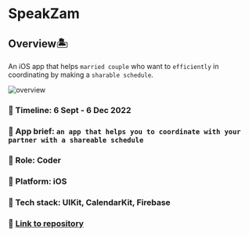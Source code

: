 # SpeakZam

## Overview🏝 
An iOS app that helps `married couple` who want to `efficiently` in coordinating by making a `sharable schedule`.

![overview](https://user-images.githubusercontent.com/70984049/214734855-3ee4c569-09ea-4472-8678-9f238da65f44.png)


### 📅 Timeline: 6 Sept - 6 Dec 2022
### 🎯 App brief: `an app that helps you to coordinate with your partner with a shareable schedule`
### 🔦 Role: Coder
### 🚉 Platform: iOS
### 🔧 Tech stack: UIKit, CalendarKit, Firebase
### 🔗 [Link to repository](https://github.com/Jundullah-IA/Macro_2022)

